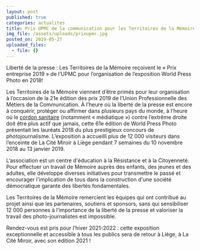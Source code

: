 ```yaml
---
layout: post
published: true
categories: actualites
title: Prix UPMC de la communication pour les Territoires de la Mémoire
img_file: /assets/uploads/prixupmc.jpg
posted_on: 2019-05-27
uploaded_files:
  - file: {}
---
```

Liberté de la presse : Les Territoires de la Mémoire reçoivent le « Prix entreprise 2019 » de l’UPMC pour l’organisation de l’exposition World Press Photo en 2018!

Les Territoires de la Mémoire viennent d’être primés pour leur organisation à l’occasion de la 21e édition des prix 2019 de l’Union Professionnelle des Métiers de la Communication.
 À l’heure où la liberté de la presse est encore à conquérir, protéger ou affirmer dans plusieurs pays du monde, à l’heure où le [cordon sanitaire](https://fr.wikipedia.org/wiki/Cordon_sanitaire_(politique)) (notamment « médiatique ») contre l’extrême droite doit être plus actif que jamais, cette 61e édition de World Press Photo présentait les lauréats 2018 du plus prestigieux concours de photojournalisme. L’exposition a accueilli plus de 12 000 visiteurs dans l’enceinte de La Cité Miroir à Liège pendant 7 semaines du 10 novembre 2018 au 13 janvier 2019. 

L’association est un centre d'éducation à la Résistance et à la Citoyenneté. Pour effectuer un travail de Mémoire auprès des enfants, des jeunes et des adultes, elle développe diverses initiatives pour transmettre le passé et encourager l'implication de tous dans la construction d'une société démocratique garante des libertés fondamentales.

Les Territoires de la Mémoire remercient les équipes qui ont contribué au projet ainsi que les partenaires, soutiens et sponsors, sans qui sensibiliser 12 000 personnes à l’importance de la liberté de la presse et valoriser la travail des photo-journalistes est impossible. 

Rendez-vous est pris pour l’hiver 2021-2022 : cette exposition exceptionnelle et accessible à tous les publics sera de retour à Liège, à La Cité Miroir, avec son édition 2021 !
